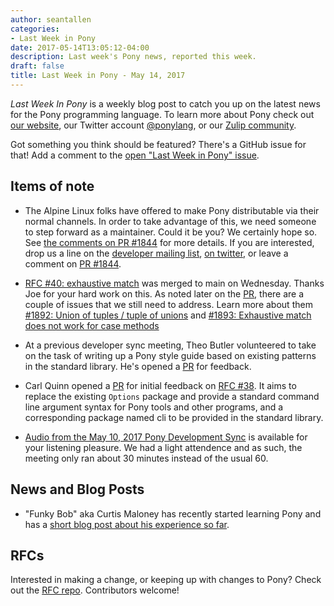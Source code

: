```yaml
---
author: seantallen
categories:
- Last Week in Pony
date: 2017-05-14T13:05:12-04:00
description: Last week's Pony news, reported this week.
draft: false
title: Last Week in Pony - May 14, 2017
---
```


_Last Week In Pony_ is a weekly blog post to catch you up on the latest news for the Pony programming language. To learn more about Pony check out [our website](https://ponylang.io), our Twitter account [@ponylang](https://twitter.com/ponylang), or our [Zulip community](https://ponylang.zulipchat.com).

Got something you think should be featured? There's a GitHub issue for that! Add a comment to the [open "Last Week in Pony" issue](https://github.com/ponylang/ponylang.github.io/issues?q=is%3Aissue+is%3Aopen+label%3Alast-week-in-pony).
<!--more-->


## Items of note

- The Alpine Linux folks have offered to make Pony distributable via their normal channels. In order to take advantage of this, we need someone to step forward as a maintainer. Could it be you? We certainly hope so. See [the comments on PR #1844](https://github.com/ponylang/ponyc/pull/1844) for more details. If you are interested, drop us a line on the [developer mailing list](https://pony.groups.io/g/dev), [on twitter](https://twitter.com/ponylang), or leave a comment on [PR #1844](https://github.com/ponylang/ponyc/pull/1844).

- [RFC #40: exhaustive match](https://github.com/ponylang/rfcs/blob/main/text/0040-exhaustive-match.md) was merged to main on Wednesday. Thanks Joe for your hard work on this. As noted later on the [PR](https://github.com/ponylang/ponyc/pull/1891), there are a couple of issues that we still need to address. Learn more about them [#1892: Union of tuples / tuple of unions](https://github.com/ponylang/ponyc/issues/1892) and [#1893: Exhaustive match does not work for case methods](https://github.com/ponylang/ponyc/issues/1893)

- At a previous developer sync meeting, Theo Butler volunteered to take on the task of writing up a Pony style guide based on existing patterns in the standard library. He's opened a [PR](https://github.com/ponylang/ponyc/pull/1894) for feedback.

- Carl Quinn opened a [PR](https://github.com/ponylang/ponyc/pull/1897) for initial feedback on [RFC #38](https://github.com/ponylang/rfcs/blob/main/text/0038-cli-format.md). It aims to replace the existing `Options` package and provide a standard command line argument syntax for Pony tools and other programs, and a corresponding package named cli to be provided in the standard library.

- [Audio from the May 10, 2017 Pony Development Sync](https://sync-recordings.ponylang.io/r/2017_05_10.m4a) is available for your listening pleasure. We had a light attendence and as such, the meeting only ran about 30 minutes instead of the usual 60.

## News and Blog Posts

- "Funky Bob" aka Curtis Maloney has recently started learning Pony and has a [short blog post about his experience so far](http://musings.tinbrain.net/blog/2017/may/11/learning-pony/).

## RFCs

Interested in making a change, or keeping up with changes to Pony? Check out the [RFC repo](https://github.com/ponylang/rfcs). Contributors welcome!
